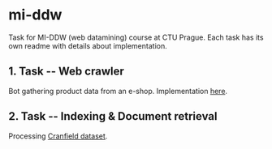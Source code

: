 # mi-ddw
Task for MI-DDW (web datamining) course at CTU Prague. Each task has its own readme with details about implementation.

## 1. Task -- Web crawler

Bot gathering product data from an e-shop. Implementation [here](https://github.com/ggljzr/scrapy-spider).

## 2. Task -- Indexing & Document retrieval

Processing [Cranfield dataset](http://ir.dcs.gla.ac.uk/resources/test_collections/cran/).
